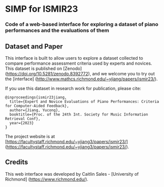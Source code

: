 # SIMP for ISMIR23
### Code of a web-based interface for exploring a dataset of piano performances and the evaluations of them


## Dataset and Paper
This interface is built to allow users to explore a dataset collected to compare performance assessment criteria used by experts and novices. This dataset is published on [Zenodo] (https://doi.org/10.5281/zenodo.8392772), and we welcome you to try out the [interface] (http://www.mathcs.richmond.edu/~yjiang/papers/ismir23/).

If you use this dataset in research work for publication, please cite:

```
@inproceedings{ismir23jiang,
  title={Expert and Novice Evaluations of Piano Performances: Criteria for Computer-Aided Feedback},
  author={Jiang, Yucong},
  booktitle={Proc. of the 24th Int. Society for Music Information Retrieval Conf},
  year={2023}
}
```
The project website is at [https://facultystaff.richmond.edu/~yjiang3/papers/ismir23/] (https://facultystaff.richmond.edu/~yjiang3/papers/ismir23/).


## Credits
This web interface was developed by Caitlin Sales - [University of Richmond] (https://www.richmond.edu/).


